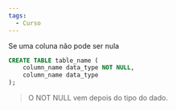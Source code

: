 ```yaml
---
tags:
  - Curso
---
```

Se uma coluna não pode ser nula
```sql {2}
CREATE TABLE table_name (
	column_name data_type NOT NULL,
	column_name data_type
);
```
> O NOT NULL vem depois do tipo do dado.

